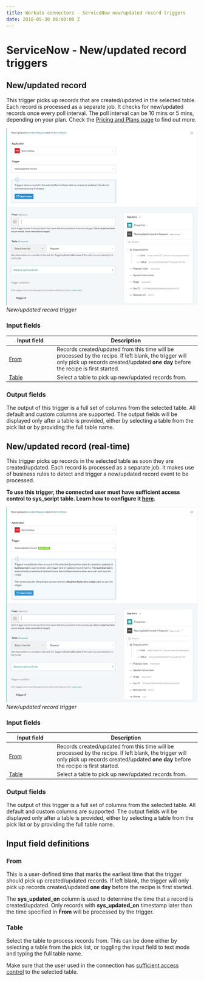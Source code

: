 ```yaml
---
title: Workato connectors - ServiceNow new/updated record triggers
date: 2018-05-30 06:00:00 Z
---
```


# ServiceNow - New/updated record triggers

## New/updated record
This trigger picks up records that are created/updated in the selected table. Each record is processed as a separate job. It checks for new/updated records once every poll interval. The poll interval can be 10 mins or 5 mins, depending on your plan. Check the [Pricing and Plans page](https://www.workato.com/pricing?audience=general) to find out more.

![New/updated record trigger](/assets/images/connectors/servicenow/updated-record-trigger.png)
*New/updated record trigger*

### Input fields

<table class="unchanged rich-diff-level-one">
  <thead>
    <tr>
        <th width='25%'>Input field</th>
        <th>Description</th>
    </tr>
  </thead>
  <tbody>
    <tr>
      <td><a href="#from">From</a></td>
      <td>
        Records created/updated from this time will be processed by the recipe. If left blank, the trigger will only pick up records created/updated <b>one day</b> before the recipe is first started.
      </td>
    </tr>
    <tr>
      <td><a href="#table">Table</a></td>
      <td>
        Select a table to pick up new/updated records from.
      </td>
    </tr>
  </tbody>
</table>

### Output fields
The output of this trigger is a full set of columns from the selected table. All default and custom columns are supported. The output fields will be displayed only after a table is provided, either by selecting a table from the pick list or by providing the full table name.

## New/updated record (real-time)
This trigger picks up records in the selected table as soon they are created/updated. Each record is processed as a separate job. It makes use of business rules to detect and trigger a new/updated record event to be processed.

**To use this trigger, the connected user must have sufficient access control to sys_script table. Learn how to configure it [here](/connectors/servicenow.md#real-time-trigger).**

![New/updated record trigger](/assets/images/connectors/servicenow/updated-record-trigger-real-time.png)
*New/updated record trigger*

### Input fields

<table class="unchanged rich-diff-level-one">
  <thead>
    <tr>
        <th width='25%'>Input field</th>
        <th>Description</th>
    </tr>
  </thead>
  <tbody>
    <tr>
      <td><a href="#unique-key">From</a></td>
      <td>
        Records created/updated from this time will be processed by the recipe. If left blank, the trigger will only pick up records created/updated <b>one day</b> before the recipe is first started.
      </td>
    </tr>
    <tr>
      <td><a href="#table">Table</a></td>
      <td>
        Select a table to pick up new/updated records from.
      </td>
    </tr>
  </tbody>
</table>

### Output fields
The output of this trigger is a full set of columns from the selected table. All default and custom columns are supported. The output fields will be displayed only after a table is provided, either by selecting a table from the pick list or by providing the full table name.

## Input field definitions

### From
This is a user-defined time that marks the earliest time that the trigger should pick up created/updated records. If left blank, the trigger will only pick up records created/updated <b>one day</b> before the recipe is first started.

The **sys_updated_on** column is used to determine the time that a record is created/updated. Only records with **sys_updated_on** timestamp later than the time specified in **From** will be processed by the trigger.

### Table
Select the table to process records from. This can be done either by selecting a table from the pick list, or toggling the input field to text mode and typing the full table name.

Make sure that the user used in the connection has [sufficient access control](/connectors/servicenow.md#roles-and-permissions-required-to-connect) to the selected table.

